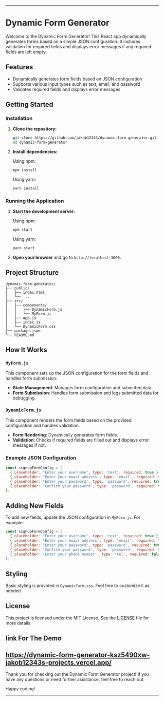 
---

# Dynamic Form Generator

Welcome to the Dynamic Form Generator! This React app dynamically generates forms based on a simple JSON configuration. It includes validation for required fields and displays error messages if any required fields are left empty.

## Features

- Dynamically generates form fields based on JSON configuration
- Supports various input types such as text, email, and password
- Validates required fields and displays error messages



## Getting Started

### Installation

1. **Clone the repository:**

   ```sh
   git clone https://github.com/jakob12343/dynamic-form-generator.git
   cd dynamic-form-generator
   ```

2. **Install dependencies:**

   Using npm:
   ```sh
   npm install
   ```

   Using yarn:
   ```sh
   yarn install
   ```

### Running the Application

1. **Start the development server:**

   Using npm:
   ```sh
   npm start
   ```

   Using yarn:
   ```sh
   yarn start
   ```

2. **Open your browser** and go to `http://localhost:3000`.

## Project Structure

```
dynamic-form-generator/
├── public/
│   ├── index.html
│   └── ...
├── src/
│   ├── components/
│   │   ├── DynamicForm.js
│   │   └── MyForm.js
│   ├── App.js
│   ├── index.js
│   └── DynamicForm.css
├── package.json
└── README.md
```

## How It Works

### `MyForm.js`

This component sets up the JSON configuration for the form fields and handles form submission.

- **State Management**: Manages form configuration and submitted data.
- **Form Submission**: Handles form submission and logs submitted data for debugging.

### `DynamicForm.js`

This component renders the form fields based on the provided configuration and handles validation.

- **Form Rendering**: Dynamically generates form fields.
- **Validation**: Checks if required fields are filled out and displays error messages if not.

### Example JSON Configuration

```jsx
const signupFormConfig = [
  { placeholder: 'Enter your username', type: 'text', required: true },
  { placeholder: 'Enter your email address', type: 'email', required: true },
  { placeholder: 'Enter your password', type: 'password', required: true },
  { placeholder: 'Confirm your password', type: 'password', required: true }
];
```

## Adding New Fields

To add new fields, update the JSON configuration in `MyForm.js`. For example:

```jsx
const signupFormConfig = [
  { placeholder: 'Enter your username', type: 'text', required: true },
  { placeholder: 'Enter your email address', type: 'email', required: true },
  { placeholder: 'Enter your password', type: 'password', required: true },
  { placeholder: 'Confirm your password', type: 'password', required: true },
  { placeholder: 'Enter your phone number', type: 'tel', required: false }  // New field added
];
```

## Styling

Basic styling is provided in `DynamicForm.css`. Feel free to customize it as needed.


## License

This project is licensed under the MIT License. See the [LICENSE](LICENSE) file for more details.
## link For The Demo 
https://dynamic-form-generator-ksz5490xw-jakob12343s-projects.vercel.app/
---

Thank you for checking out the Dynamic Form Generator project! If you have any questions or need further assistance, feel free to reach out.

Happy coding!

---

